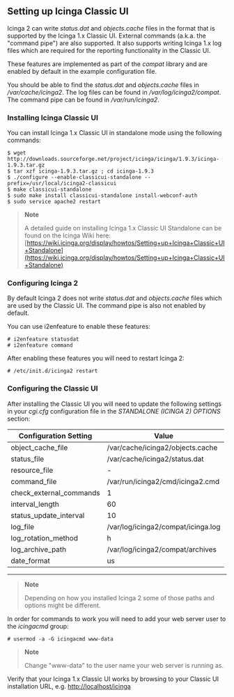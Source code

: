 ## Setting up Icinga Classic UI

Icinga 2 can write *status.dat* and *objects.cache* files in the format that
is supported by the Icinga 1.x Classic UI. External commands (a.k.a. the
"command pipe") are also supported. It also supports writing Icinga 1.x
log files which are required for the reporting functionality in the Classic UI.

These features are implemented as part of the *compat* library and are enabled
by default in the example configuration file.

You should be able to find the *status.dat* and *objects.cache* files in
*/var/cache/icinga2*. The log files can be found in */var/log/icinga2/compat*.
The command pipe can be found in */var/run/icinga2*.

### Installing Icinga Classic UI

You can install Icinga 1.x Classic UI in standalone mode using the
following commands:

    $ wget http://downloads.sourceforge.net/project/icinga/icinga/1.9.3/icinga-1.9.3.tar.gz
    $ tar xzf icinga-1.9.3.tar.gz ; cd icinga-1.9.3
    $ ./configure --enable-classicui-standalone --prefix=/usr/local/icinga2-classicui
    $ make classicui-standalone
    $ sudo make install classicui-standalone install-webconf-auth
    $ sudo service apache2 restart

> **Note**
>
> A detailed guide on installing Icinga 1.x Classic UI Standalone can be
> found on the Icinga Wiki here:
> [https://wiki.icinga.org/display/howtos/Setting+up+Icinga+Classic+UI+Standalone](https://wiki.icinga.org/display/howtos/Setting+up+Icinga+Classic+UI+Standalone)

### Configuring Icinga 2

By default Icinga 2 does not write *status.dat* and *objects.cache* files which are used
by the Classic UI. The command pipe is also not enabled by default.

You can use i2enfeature to enable these features:

    # i2enfeature statusdat
    # i2enfeature command

After enabling these features you will need to restart Icinga 2:

    # /etc/init.d/icinga2 restart

### Configuring the Classic UI

After installing the Classic UI you will need to update the following
settings in your *cgi.cfg* configuration file in the *STANDALONE (ICINGA 2)
OPTIONS* section:

  Configuration Setting               |Value
  ------------------------------------|------------------------------------
  object\_cache\_file                 |/var/cache/icinga2/objects.cache
  status\_file                        |/var/cache/icinga2/status.dat
  resource\_file                      |-
  command\_file                       |/var/run/icinga2/cmd/icinga2.cmd
  check\_external\_commands           |1
  interval\_length                    |60
  status\_update\_interval            |10
  log\_file                           |/var/log/icinga2/compat/icinga.log
  log\_rotation\_method               |h
  log\_archive\_path                  |/var/log/icinga2/compat/archives
  date\_format                        |us
  ------------------------------------ ------------------------------------

> **Note**
>
> Depending on how you installed Icinga 2 some of those paths and options
> might be different.

In order for commands to work you will need to add your web server user to
the *icingacmd* group:

    # usermod -a -G icingacmd www-data

> **Note**
>
> Change "www-data" to the user name your web server is running as.

Verify that your Icinga 1.x Classic UI works by browsing to your Classic
UI installation URL, e.g.
[http://localhost/icinga](http://localhost/icinga)

